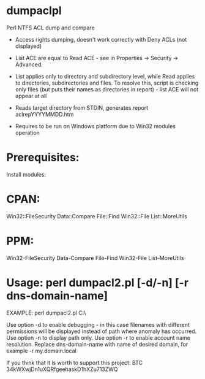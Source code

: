 # dumpaclpl
Perl NTFS ACL dump and compare

- Access rights dumping, doesn't work correctly with Deny ACLs (not displayed)
- List ACE are equal to Read ACE - see in Properties -> Security -> Advanced.
- List applies only to directory and subdirectory level, while Read applies to
  directories, subdirectories and files. To resolve this, script is checking
  only files (but puts their names as directories in report) - list ACE will
  not appear at all

- Reads target directory from STDIN, generates report aclrepYYYYMMDD.htm

- Requires to be run on Windows platform due to Win32 modules operation

# Prerequisites:
Install modules:

# CPAN:
Win32::FileSecurity
Data::Compare
File::Find
Win32::File
List::MoreUtils

# PPM:
Win32-FileSecurity
Data-Compare
File-Find
Win32-File
List-MoreUtils


# Usage: perl dumpacl2.pl <path> [-d/-n] [-r dns-domain-name]
		
EXAMPLE: perl dumpacl2.pl C:\
		
Use option -d to enable debugging - in this case filenames with different permissions will be displayed instead of path where anomaly has occurred. 
Use option -n to display path only.
Use option -r to enable account name resolution. Replace dns-domain-name with name of desired domain, for example -r my.domain.local

If you think that it is worth to support this project: 
BTC 34kWXwjDn1uXQRfgeehaskD1hXZu713ZWQ
